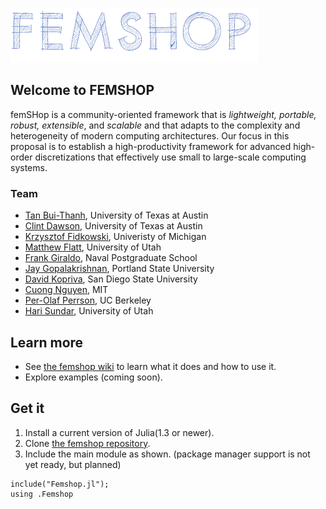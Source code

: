 ![femShop](logo1.png)

## Welcome to FEMSHOP

 femSHop is a community-oriented  framework  that  is *lightweight, portable, robust, extensible*, and *scalable* and that adapts to the complexity and heterogeneity of modern computing architectures. Our focus in this proposal is to establish a high-productivity framework for advanced high-order discretizations that effectively use small to large-scale computing systems. 

### Team

- [Tan Bui-Thanh](http://users.ices.utexas.edu/~tanbui/), University of Texas at Austin
- [Clint Dawson](https://www.ae.utexas.edu/faculty/faculty-directory/dawson), University of Texas at Austin
- [Krzysztof Fidkowski](https://aero.engin.umich.edu/people/krzysztof-fidkowski/), Univeristy of Michigan
- [Matthew Flatt](http://www.cs.utah.edu/~mflatt), University of Utah
- [Frank Giraldo](https://frankgiraldo.wixsite.com/mysite), Naval Postgraduate School
- [Jay Gopalakrishnan](http://web.pdx.edu/~gjay/), Portland State University
- [David Kopriva](https://www.math.fsu.edu/~kopriva/), San Diego State University
- [Cuong Nguyen](http://www.mit.edu/~cuongng/Site/Home.html), MIT
- [Per-Olaf Perrson](http://persson.berkeley.edu/), UC Berkeley
- [Hari Sundar](http://www.cs.utah.edu/~hari/), University of Utah

## Learn more

* See [the femshop wiki](https://github.com/paralab/femshop/wiki) to learn what it does and how to use it.
* Explore examples (coming soon).

## Get it

1. Install a current version of Julia(1.3 or newer).
2. Clone [the femshop repository](https://github.com/paralab/femshop).
3. Include the main module as shown. (package manager support is not yet ready, but planned)
```
include("Femshop.jl");
using .Femshop
```
